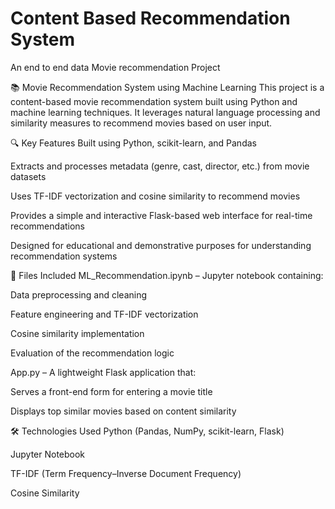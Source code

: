 # Content Based Recommendation System
An end to end data Movie recommendation Project

📚 Movie Recommendation System using Machine Learning
This project is a content-based movie recommendation system built using Python and machine learning techniques. It leverages natural language processing and similarity measures to recommend movies based on user input.

🔍 Key Features
Built using Python, scikit-learn, and Pandas

Extracts and processes metadata (genre, cast, director, etc.) from movie datasets

Uses TF-IDF vectorization and cosine similarity to recommend movies

Provides a simple and interactive Flask-based web interface for real-time recommendations

Designed for educational and demonstrative purposes for understanding recommendation systems

📁 Files Included
ML_Recommendation.ipynb – Jupyter notebook containing:

Data preprocessing and cleaning

Feature engineering and TF-IDF vectorization

Cosine similarity implementation

Evaluation of the recommendation logic

App.py – A lightweight Flask application that:

Serves a front-end form for entering a movie title

Displays top similar movies based on content similarity

🛠️ Technologies Used
Python (Pandas, NumPy, scikit-learn, Flask)

Jupyter Notebook

TF-IDF (Term Frequency–Inverse Document Frequency)

Cosine Similarity
